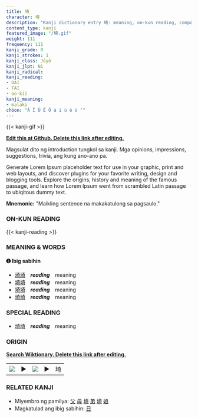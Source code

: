 ```yaml
---
title: 埼
character: 埼
description: "Kanji dictionary entry 埼: meaning, on-kun reading, compounds, origin, related kanji"
content_type: kanji
featured_image: "/埼.gif"
weight: 111
frequency: 111
kanji_grade: 0
kanji_strokes: 1
kanji_class: Jōyō
kanji_jlpt: N1
kanji_radical: 
kanji_reading: 
- DAI
- TAI
- oo-kii
kanji_meaning:
- malaki
chōon: "Ā Ī Ū Ē Ō ā ī ū ē ō ’"
---
```

[//]: # (Don't edit the line below. Kanji animated GIF code is automatically generated.)
{{< kanji-gif >}}

[//]: # (Edit below this line.)

**[Edit this at Github. Delete this link after editing.](https://github.com/tim0g/tim/tree/main/content/kanji/埼/index.md)**

Magsulat dito ng introduction tungkol sa kanji. Mga opinions, impressions, suggestions, trivia, ang kung ano-ano pa.

Generate Lorem Ipsum placeholder text for use in your graphic, print and web layouts, and discover plugins for your favorite writing, design and blogging tools. Explore the origins, history and meaning of the famous passage, and learn how Lorem Ipsum went from scrambled Latin passage to ubiqitous dummy text.
 
**Mnemonic:** "Maikling sentence na makakatulong sa pagsaulo."

### ON-KUN READING

[//]: # (Don't edit the line below. ON-KUN READING code is automatically generated.)
{{< kanji-reading >}}

### MEANING & WORDS

#### ➊ **Ibig sabihin**
  - [埼](../埼)[埼](../埼)　***reading***　meaning
  - [埼](../埼)[埼](../埼)　***reading***　meaning
  - [埼](../埼)[埼](../埼)　***reading***　meaning
  - [埼](../埼)[埼](../埼)　***reading***　meaning

### SPECIAL READING
  - [埼](../埼)[埼](../埼)　***reading***　meaning

### ORIGIN

**[Search Wiktionary. Delete this link after editing.](https://wiktionary.org/wiki/埼)**
<table class="kanji-table"><tr><td>
<img src="60px-埼-bronze.svg.png">
</td><td>▶</td><td>
<img src="60px-埼-oracle.svg.png">
</td><td>▶</td>
<td class="kanji-origin">埼</td>
</tr></table>

### RELATED KANJI
- Miyembro ng pamilya: [父](../父) [母](../母) [埼](../埼) [弟](../弟) [埼](../埼) [娘](../娘)
- Magkatulad ang ibig sabihin: [日](../日)
